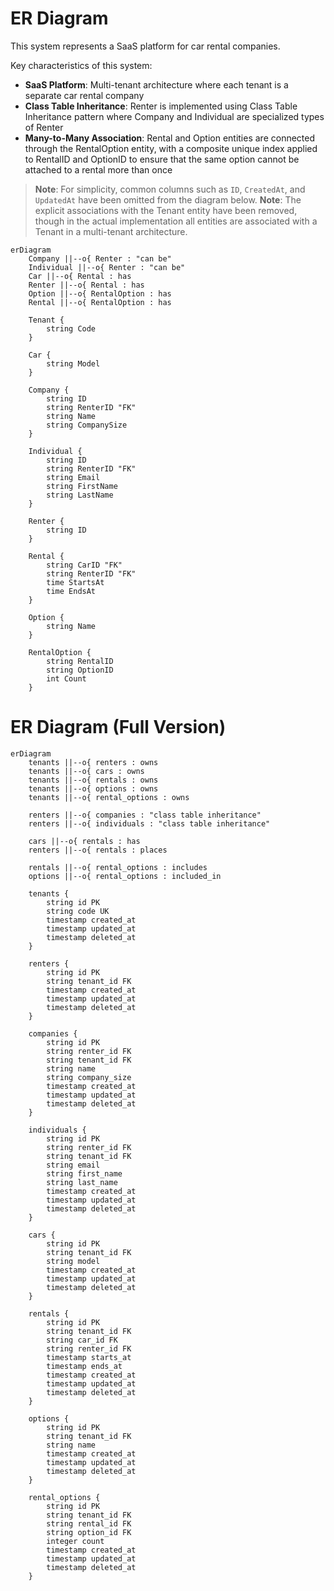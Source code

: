 # ER Diagram

This system represents a SaaS platform for car rental companies.

Key characteristics of this system:

- **SaaS Platform**: Multi-tenant architecture where each tenant is a separate car rental company
- **Class Table Inheritance**: Renter is implemented using Class Table Inheritance pattern where Company and Individual are specialized types of Renter
- **Many-to-Many Association**: Rental and Option entities are connected through the RentalOption entity, with a composite unique index applied to RentalID and OptionID to ensure that the same option cannot be attached to a rental more than once

> **Note**: For simplicity, common columns such as `ID`, `CreatedAt`, and `UpdatedAt` have been omitted from the diagram below.
> **Note**: The explicit associations with the Tenant entity have been removed, though in the actual implementation all entities are associated with a Tenant in a multi-tenant architecture.

```mermaid
erDiagram
    Company ||--o{ Renter : "can be"
    Individual ||--o{ Renter : "can be"
    Car ||--o{ Rental : has
    Renter ||--o{ Rental : has
    Option ||--o{ RentalOption : has
    Rental ||--o{ RentalOption : has

    Tenant {
        string Code
    }

    Car {
        string Model
    }

    Company {
        string ID
        string RenterID "FK"
        string Name
        string CompanySize
    }

    Individual {
        string ID
        string RenterID "FK"
        string Email
        string FirstName
        string LastName
    }

    Renter {
        string ID
    }

    Rental {
        string CarID "FK"
        string RenterID "FK"
        time StartsAt
        time EndsAt
    }

    Option {
        string Name
    }

    RentalOption {
        string RentalID
        string OptionID
        int Count
    }
```

# ER Diagram (Full Version)

```mermaid
erDiagram
    tenants ||--o{ renters : owns
    tenants ||--o{ cars : owns
    tenants ||--o{ rentals : owns
    tenants ||--o{ options : owns
    tenants ||--o{ rental_options : owns

    renters ||--o{ companies : "class table inheritance"
    renters ||--o{ individuals : "class table inheritance"

    cars ||--o{ rentals : has
    renters ||--o{ rentals : places

    rentals ||--o{ rental_options : includes
    options ||--o{ rental_options : included_in

    tenants {
        string id PK
        string code UK
        timestamp created_at
        timestamp updated_at
        timestamp deleted_at
    }

    renters {
        string id PK
        string tenant_id FK
        timestamp created_at
        timestamp updated_at
        timestamp deleted_at
    }

    companies {
        string id PK
        string renter_id FK
        string tenant_id FK
        string name
        string company_size
        timestamp created_at
        timestamp updated_at
        timestamp deleted_at
    }

    individuals {
        string id PK
        string renter_id FK
        string tenant_id FK
        string email
        string first_name
        string last_name
        timestamp created_at
        timestamp updated_at
        timestamp deleted_at
    }

    cars {
        string id PK
        string tenant_id FK
        string model
        timestamp created_at
        timestamp updated_at
        timestamp deleted_at
    }

    rentals {
        string id PK
        string tenant_id FK
        string car_id FK
        string renter_id FK
        timestamp starts_at
        timestamp ends_at
        timestamp created_at
        timestamp updated_at
        timestamp deleted_at
    }

    options {
        string id PK
        string tenant_id FK
        string name
        timestamp created_at
        timestamp updated_at
        timestamp deleted_at
    }

    rental_options {
        string id PK
        string tenant_id FK
        string rental_id FK
        string option_id FK
        integer count
        timestamp created_at
        timestamp updated_at
        timestamp deleted_at
    }
```

